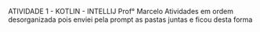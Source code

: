 ATIVIDADE 1 - KOTLIN - INTELLIJ
Prof° Marcelo 
Atividades em ordem desorganizada pois enviei pela prompt as pastas juntas e ficou desta forma
